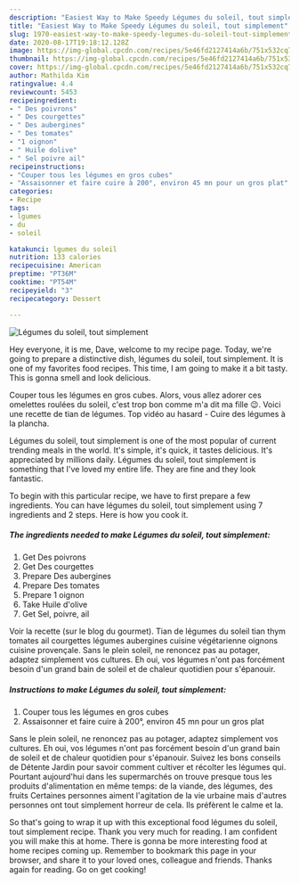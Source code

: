 ```yaml
---
description: "Easiest Way to Make Speedy Légumes du soleil, tout simplement"
title: "Easiest Way to Make Speedy Légumes du soleil, tout simplement"
slug: 1970-easiest-way-to-make-speedy-legumes-du-soleil-tout-simplement
date: 2020-08-17T19:18:12.128Z
image: https://img-global.cpcdn.com/recipes/5e46fd2127414a6b/751x532cq70/legumes-du-soleil-tout-simplement-photo-principale-de-la-recette.jpg
thumbnail: https://img-global.cpcdn.com/recipes/5e46fd2127414a6b/751x532cq70/legumes-du-soleil-tout-simplement-photo-principale-de-la-recette.jpg
cover: https://img-global.cpcdn.com/recipes/5e46fd2127414a6b/751x532cq70/legumes-du-soleil-tout-simplement-photo-principale-de-la-recette.jpg
author: Mathilda Kim
ratingvalue: 4.4
reviewcount: 5453
recipeingredient:
- " Des poivrons"
- " Des courgettes"
- " Des aubergines"
- " Des tomates"
- "1 oignon"
- " Huile dolive"
- " Sel poivre ail"
recipeinstructions:
- "Couper tous les légumes en gros cubes"
- "Assaisonner et faire cuire à 200°, environ 45 mn pour un gros plat"
categories:
- Recipe
tags:
- lgumes
- du
- soleil

katakunci: lgumes du soleil 
nutrition: 133 calories
recipecuisine: American
preptime: "PT36M"
cooktime: "PT54M"
recipeyield: "3"
recipecategory: Dessert

---
```



![Légumes du soleil, tout simplement](https://img-global.cpcdn.com/recipes/5e46fd2127414a6b/751x532cq70/legumes-du-soleil-tout-simplement-photo-principale-de-la-recette.jpg)

Hey everyone, it is me, Dave, welcome to my recipe page. Today, we're going to prepare a distinctive dish, légumes du soleil, tout simplement. It is one of my favorites food recipes. This time, I am going to make it a bit tasty. This is gonna smell and look delicious.

Couper tous les légumes en gros cubes. Alors, vous allez adorer ces omelettes roulées du soleil, c&#39;est trop bon comme m&#39;a dit ma fille 😉. Voici une recette de tian de légumes. Top vidéo au hasard - Cuire des légumes à la plancha.

Légumes du soleil, tout simplement is one of the most popular of current trending meals in the world. It's simple, it's quick, it tastes delicious. It's appreciated by millions daily. Légumes du soleil, tout simplement is something that I've loved my entire life. They are fine and they look fantastic.


To begin with this particular recipe, we have to first prepare a few ingredients. You can have légumes du soleil, tout simplement using 7 ingredients and 2 steps. Here is how you cook it.

<!--inarticleads1-->

##### The ingredients needed to make Légumes du soleil, tout simplement:

1. Get  Des poivrons
1. Get  Des courgettes
1. Prepare  Des aubergines
1. Prepare  Des tomates
1. Prepare 1 oignon
1. Take  Huile d&#39;olive
1. Get  Sel, poivre, ail


Voir la recette (sur le blog du gourmet). Tian de légumes du soleil tian thym tomates ail courgettes légumes aubergines cuisine végétarienne oignons cuisine provençale. Sans le plein soleil, ne renoncez pas au potager, adaptez simplement vos cultures. Eh oui, vos légumes n&#39;ont pas forcément besoin d&#39;un grand bain de soleil et de chaleur quotidien pour s&#39;épanouir. 

<!--inarticleads2-->

##### Instructions to make Légumes du soleil, tout simplement:

1. Couper tous les légumes en gros cubes
1. Assaisonner et faire cuire à 200°, environ 45 mn pour un gros plat


Sans le plein soleil, ne renoncez pas au potager, adaptez simplement vos cultures. Eh oui, vos légumes n&#39;ont pas forcément besoin d&#39;un grand bain de soleil et de chaleur quotidien pour s&#39;épanouir. Suivez les bons conseils de Détente Jardin pour savoir comment cultiver et récolter les légumes qui. Pourtant aujourd&#39;hui dans les supermarchés on trouve presque tous les produits d&#39;alimentation en même temps: de la viande, des légumes, des fruits Certaines personnes aiment l&#39;agitation de la vie urbaine mais d&#39;autres personnes ont tout simplement horreur de cela. Ils préfèrent le calme et la. 

So that's going to wrap it up with this exceptional food légumes du soleil, tout simplement recipe. Thank you very much for reading. I am confident you will make this at home. There is gonna be more interesting food at home recipes coming up. Remember to bookmark this page in your browser, and share it to your loved ones, colleague and friends. Thanks again for reading. Go on get cooking!
